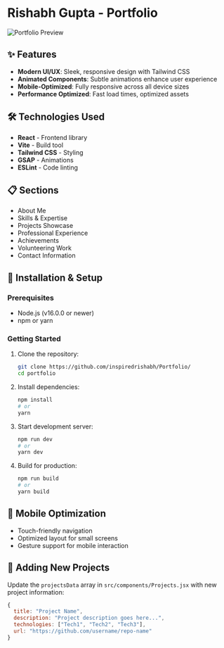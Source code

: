 # Rishabh Gupta - Portfolio

![Portfolio Preview](./src/assets/portfolio-preview.png)


## ✨ Features

- **Modern UI/UX**: Sleek, responsive design with Tailwind CSS
- **Animated Components**: Subtle animations enhance user experience
- **Mobile-Optimized**: Fully responsive across all device sizes
- **Performance Optimized**: Fast load times, optimized assets

## 🛠️ Technologies Used

- **React** - Frontend library
- **Vite** - Build tool
- **Tailwind CSS** - Styling
- **GSAP** - Animations
- **ESLint** - Code linting

## 📋 Sections

- About Me
- Skills & Expertise
- Projects Showcase
- Professional Experience
- Achievements
- Volunteering Work
- Contact Information

## 🔧 Installation & Setup

### Prerequisites

- Node.js (v16.0.0 or newer)
- npm or yarn

### Getting Started

1. Clone the repository:

   ```bash
   git clone https://github.com/inspiredrishabh/Portfolio/
   cd portfolio
   ```

2. Install dependencies:

   ```bash
   npm install
   # or
   yarn
   ```

3. Start development server:

   ```bash
   npm run dev
   # or
   yarn dev
   ```

4. Build for production:
   ```bash
   npm run build
   # or
   yarn build
   ```

## 📱 Mobile Optimization

- Touch-friendly navigation
- Optimized layout for small screens
- Gesture support for mobile interaction

## 💼 Adding New Projects

Update the `projectsData` array in `src/components/Projects.jsx` with new project information:

```javascript
{
  title: "Project Name",
  description: "Project description goes here...",
  technologies: ["Tech1", "Tech2", "Tech3"],
  url: "https://github.com/username/repo-name"
}
```
